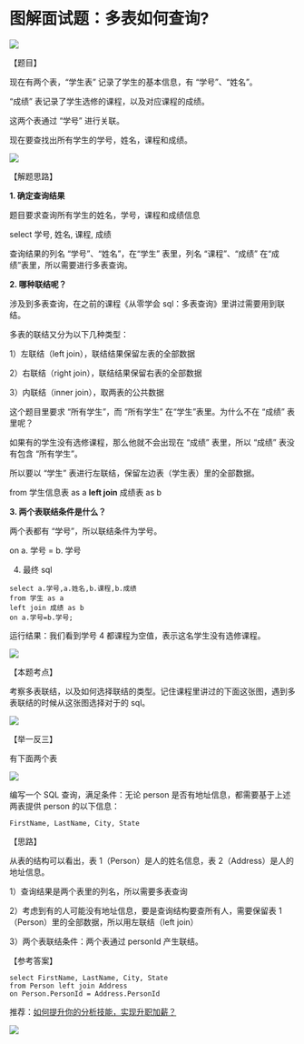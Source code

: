 # **图解面试题：多表如何查询?** 
![](https://mmbiz.qpic.cn/mmbiz_jpg/PnRVMhXvfFIiaCViaKySYJOkzpZcCpLCGVUjOpd9qw0bHl8GNtaX8ibX7ZVqNl03Fu5Ymy3nHEyURvCamjnB9JU3A/640?wx_fmt=jpeg)

【题目】  

现在有两个表，“学生表” 记录了学生的基本信息，有 “学号”、“姓名”。  

“成绩” 表记录了学生选修的课程，以及对应课程的成绩。

这两个表通过 “学号” 进行关联。

现在要查找出所有学生的学号，姓名，课程和成绩。

![](https://mmbiz.qpic.cn/mmbiz_png/PnRVMhXvfFIiaCViaKySYJOkzpZcCpLCGVhvx6wberp4jmG72XcMdxLyGC8D8a2klWLF4yVEtk67iaNTvOLEhiaHNQ/640?wx_fmt=png)

【解题思路】

**1. 确定查询结果**

题目要求查询所有学生的姓名，学号，课程和成绩信息

select 学号, 姓名, 课程, 成绩

查询结果的列名 “学号”、“姓名”，在“学生” 表里，列名 “课程”、“成绩” 在“成绩”表里，所以需要进行多表查询。

**2. 哪种联结呢？**

涉及到多表查询，在之前的课程《从零学会 sql：多表查询》里讲过需要用到联结。

多表的联结又分为以下几种类型：

1）左联结（left join），联结结果保留左表的全部数据

2）右联结（right join），联结结果保留右表的全部数据

3）内联结（inner join），取两表的公共数据

这个题目里要求 “所有学生”，而 “所有学生” 在“学生”表里。为什么不在 “成绩” 表里呢？

如果有的学生没有选修课程，那么他就不会出现在 “成绩” 表里，所以 “成绩” 表没有包含 “所有学生”。

所以要以 “学生” 表进行左联结，保留左边表（学生表）里的全部数据。

from 学生信息表 as a **left join** 成绩表 as b

**3. 两个表联结条件是什么？**

两个表都有 “学号”，所以联结条件为学号。

on a. 学号 = b. 学号

4. 最终 sql

```MYSQL
select a.学号,a.姓名,b.课程,b.成绩
from 学生 as a
left join 成绩 as b
on a.学号=b.学号;

```

运行结果：我们看到学号 4 都课程为空值，表示这名学生没有选修课程。

![](https://mmbiz.qpic.cn/mmbiz_png/PnRVMhXvfFIiaCViaKySYJOkzpZcCpLCGVp53W6Wkeiaetpg9xkbz0QwicdMeZKaiamlvaPOXdRj4wDkXoY4dVNc8oA/640?wx_fmt=png)

【本题考点】

考察多表联结，以及如何选择联结的类型。记住课程里讲过的下面这张图，遇到多表联结的时候从这张图选择对于的 sql。

![](https://mmbiz.qpic.cn/mmbiz_png/PnRVMhXvfFIiaCViaKySYJOkzpZcCpLCGVu80YnwXKlJ5ntaD7A1l0vJfCXWR0gViaTswH6Qk2DibT4tyDSqqTj2ibg/640?wx_fmt=png)

【举一反三】

有下面两个表

![](https://mmbiz.qpic.cn/mmbiz_png/PnRVMhXvfFIiaCViaKySYJOkzpZcCpLCGVpNsQGrV0Ujjx6iaAy1VxyLTRXib8MicdHueltWiaUnVIW1PGqlY7lGxaBw/640?wx_fmt=png)

编写一个 SQL 查询，满足条件：无论 person 是否有地址信息，都需要基于上述两表提供 person 的以下信息：

```MYSQL
FirstName, LastName, City, State

```

【思路】  

从表的结构可以看出，表 1（Person）是人的姓名信息，表 2（Address）是人的地址信息。

1）查询结果是两个表里的列名，所以需要多表查询

2）考虑到有的人可能没有地址信息，要是查询结构要查所有人，需要保留表 1（Person）里的全部数据，所以用左联结（left join）

3）两个表联结条件：两个表通过 personId 产生联结。

【参考答案】

```MYSQL
select FirstName, LastName, City, State
from Person left join Address
on Person.PersonId = Address.PersonId

```

推荐：[如何提升你的分析技能，实现升职加薪？](http://mp.weixin.qq.com/s?__biz=MzAxMTMwNTMxMQ==&mid=2649247566&idx=2&sn=5af748b677eb72028764dde0577675fb&chksm=835fc77eb4284e68e8cfe3f08c5a671b9e080b2651f20b40b1c793ffda4042ae43ad8f35a755&scene=21#wechat_redirect)

![](https://mmbiz.qpic.cn/mmbiz_jpg/PnRVMhXvfFIiaCViaKySYJOkzpZcCpLCGVwV6s8kYTSE2OSHRt33BA0MvibVAcH4iciarK9wP4icePGBDfZVZiatJiaibLQ/640?wx_fmt=jpeg)
